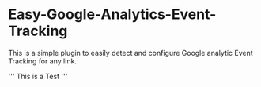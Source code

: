 # Easy-Google-Analytics-Event-Tracking
This is a simple plugin to easily detect and configure Google analytic Event Tracking for any link.

'''
This is a Test
'''
